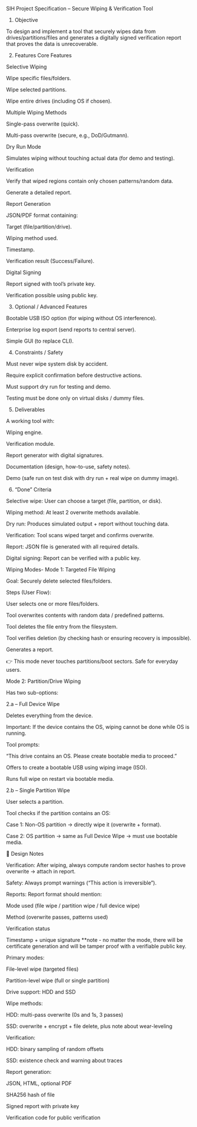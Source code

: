 SIH Project Specification – Secure Wiping & Verification Tool
1. Objective

To design and implement a tool that securely wipes data from drives/partitions/files and generates a digitally signed verification report that proves the data is unrecoverable.

2. Features
Core Features

Selective Wiping

Wipe specific files/folders.

Wipe selected partitions.

Wipe entire drives (including OS if chosen).

Multiple Wiping Methods

Single-pass overwrite (quick).

Multi-pass overwrite (secure, e.g., DoD/Gutmann).

Dry Run Mode

Simulates wiping without touching actual data (for demo and testing).

Verification

Verify that wiped regions contain only chosen patterns/random data.

Generate a detailed report.

Report Generation

JSON/PDF format containing:

Target (file/partition/drive).

Wiping method used.

Timestamp.

Verification result (Success/Failure).

Digital Signing

Report signed with tool’s private key.

Verification possible using public key.

3. Optional / Advanced Features

Bootable USB ISO option (for wiping without OS interference).

Enterprise log export (send reports to central server).

Simple GUI (to replace CLI).

4. Constraints / Safety

Must never wipe system disk by accident.

Require explicit confirmation before destructive actions.

Must support dry run for testing and demo.

Testing must be done only on virtual disks / dummy files.

5. Deliverables

A working tool with:

Wiping engine.

Verification module.

Report generator with digital signatures.

Documentation (design, how-to-use, safety notes).

Demo (safe run on test disk with dry run + real wipe on dummy image).

6. “Done” Criteria

Selective wipe: User can choose a target (file, partition, or disk).

Wiping method: At least 2 overwrite methods available.

Dry run: Produces simulated output + report without touching data.

Verification: Tool scans wiped target and confirms overwrite.

Report: JSON file is generated with all required details.

Digital signing: Report can be verified with a public key.












Wiping Modes-
Mode 1: Targeted File Wiping

Goal: Securely delete selected files/folders.

Steps (User Flow):

User selects one or more files/folders.

Tool overwrites contents with random data / predefined patterns.

Tool deletes the file entry from the filesystem.

Tool verifies deletion (by checking hash or ensuring recovery is impossible).

Generates a report.

👉 This mode never touches partitions/boot sectors. Safe for everyday users.

Mode 2: Partition/Drive Wiping

Has two sub-options:

2.a – Full Device Wipe

Deletes everything from the device.

Important: If the device contains the OS, wiping cannot be done while OS is running.

Tool prompts:

“This drive contains an OS. Please create bootable media to proceed.”

Offers to create a bootable USB using wiping image (ISO).

Runs full wipe on restart via bootable media.

2.b – Single Partition Wipe

User selects a partition.

Tool checks if the partition contains an OS:

Case 1: Non-OS partition → directly wipe it (overwrite + format).

Case 2: OS partition → same as Full Device Wipe → must use bootable media.

🔑 Design Notes

Verification: After wiping, always compute random sector hashes to prove overwrite → attach in report.

Safety: Always prompt warnings (“This action is irreversible”).

Reports: Report format should mention:

Mode used (file wipe / partition wipe / full device wipe)

Method (overwrite passes, patterns used)

Verification status

Timestamp + unique signature
**note - no matter the mode, there will be certificate generation and will be tamper proof with a verifiable public key.






Primary modes:

File-level wipe (targeted files)

Partition-level wipe (full or single partition)

Drive support: HDD and SSD

Wipe methods:

HDD: multi-pass overwrite (0s and 1s, 3 passes)

SSD: overwrite + encrypt + file delete, plus note about wear-leveling

Verification:

HDD: binary sampling of random offsets

SSD: existence check and warning about traces

Report generation:

JSON, HTML, optional PDF

SHA256 hash of file

Signed report with private key

Verification code for public verification